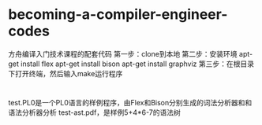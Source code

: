 ﻿# becoming-a-compiler-engineer-codes
方舟编译入门技术课程的配套代码
第一步：clone到本地
第二步：安装环境
apt-get install flex
apt-get install bison
apt-get install graphviz
第三步：在根目录下打开终端，然后输入make运行程序
#
test.PL0是一个PL0语言的样例程序，由Flex和Bison分别生成的词法分析器和和语法分析器分析
test-ast.pdf，是样例5+4*6-7的语法树
